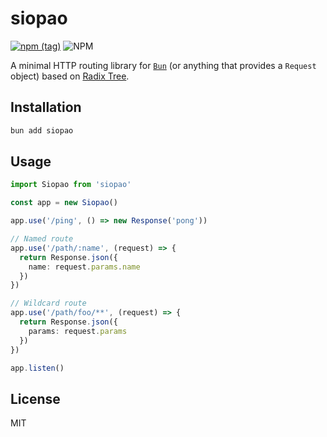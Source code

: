 # siopao

[![npm (tag)](https://img.shields.io/npm/v/siopao?style=flat&colorA=000000&colorB=000000)](https://www.npmjs.com/package/siopao) ![NPM](https://img.shields.io/npm/l/siopao?style=flat&colorA=000000&colorB=000000)

A minimal HTTP routing library for [`Bun`](https://github.com/Jarred-Sumner/bun) (or anything that provides a `Request` object) based on [Radix Tree](https://github.com/unjs/radix3).

## Installation

```bash
bun add siopao
```

## Usage

```ts
import Siopao from 'siopao'

const app = new Siopao()

app.use('/ping', () => new Response('pong'))

// Named route
app.use('/path/:name', (request) => {
  return Response.json({
    name: request.params.name
  })
})

// Wildcard route
app.use('/path/foo/**', (request) => {
  return Response.json({
    params: request.params
  })
})

app.listen()
```

## License

MIT

